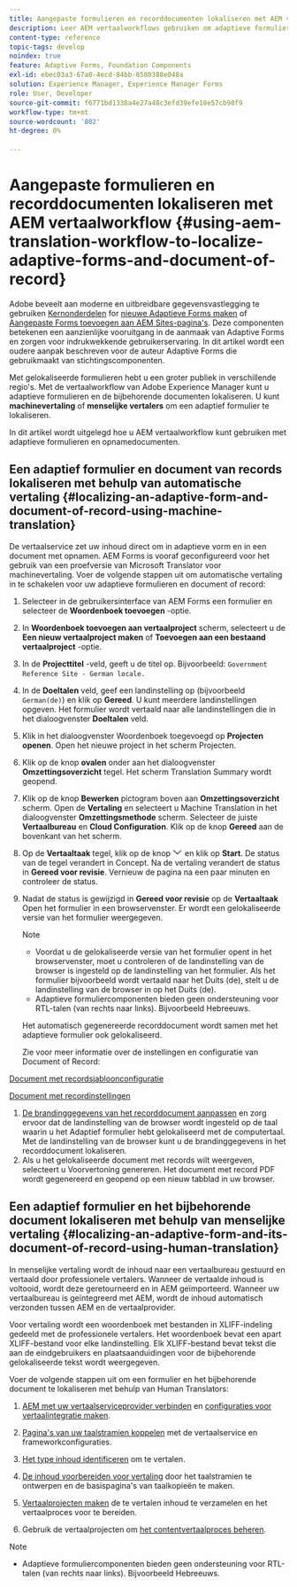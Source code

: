 ```yaml
---
title: Aangepaste formulieren en recorddocumenten lokaliseren met AEM vertaalworkflow
description: Leer AEM vertaalworkflows gebruiken om adaptieve formulieren en recorddocumenten te lokaliseren.
content-type: reference
topic-tags: develop
noindex: true
feature: Adaptive Forms, Foundation Components
exl-id: ebec03a3-67a0-4ecd-84bb-8580388e048a
solution: Experience Manager, Experience Manager Forms
role: User, Developer
source-git-commit: f6771bd1338a4e27a48c3efd39efe18e57cb98f9
workflow-type: tm+mt
source-wordcount: '802'
ht-degree: 0%

---
```


# Aangepaste formulieren en recorddocumenten lokaliseren met AEM vertaalworkflow {#using-aem-translation-workflow-to-localize-adaptive-forms-and-document-of-record}

<span class="preview"> Adobe beveelt aan moderne en uitbreidbare gegevensvastlegging te gebruiken [Kernonderdelen](https://experienceleague.adobe.com/docs/experience-manager-core-components/using/adaptive-forms/introduction.html) for [nieuwe Adaptieve Forms maken](/help/forms/using/create-an-adaptive-form-core-components.md) of [Aangepaste Forms toevoegen aan AEM Sites-pagina&#39;s](/help/forms/using/create-or-add-an-adaptive-form-to-aem-sites-page.md). Deze componenten betekenen een aanzienlijke vooruitgang in de aanmaak van Adaptive Forms en zorgen voor indrukwekkende gebruikerservaring. In dit artikel wordt een oudere aanpak beschreven voor de auteur Adaptive Forms die gebruikmaakt van stichtingscomponenten. </span>

Met gelokaliseerde formulieren hebt u een groter publiek in verschillende regio&#39;s. Met de vertaalworkflow van Adobe Experience Manager kunt u adaptieve formulieren en de bijbehorende documenten lokaliseren. U kunt **machinevertaling** of **menselijke vertalers** om een adaptief formulier te lokaliseren.

In dit artikel wordt uitgelegd hoe u AEM vertaalworkflow kunt gebruiken met adaptieve formulieren en opnamedocumenten.

## Een adaptief formulier en document van records lokaliseren met behulp van automatische vertaling {#localizing-an-adaptive-form-and-document-of-record-using-machine-translation}

De vertaalservice zet uw inhoud direct om in adaptieve vorm en in een document met opnamen. AEM Forms is vooraf geconfigureerd voor het gebruik van een proefversie van Microsoft Translator voor machinevertaling. Voer de volgende stappen uit om automatische vertaling in te schakelen voor uw adaptieve formulieren en document of record:

1. Selecteer in de gebruikersinterface van AEM Forms een formulier en selecteer de **Woordenboek toevoegen** -optie.
1. In **Woordenboek toevoegen aan vertaalproject** scherm, selecteert u de **Een nieuw vertaalproject maken** of **Toevoegen aan een bestaand vertaalproject** -optie.
1. In de **Projecttitel** -veld, geeft u de titel op. Bijvoorbeeld: `Government Reference Site - German locale.`
1. In de **Doeltalen** veld, geef een landinstelling op (bijvoorbeeld `German(de)`) en klik op **Gereed**. U kunt meerdere landinstellingen opgeven. Het formulier wordt vertaald naar alle landinstellingen die in het dialoogvenster **Doeltalen** veld.
1. Klik in het dialoogvenster Woordenboek toegevoegd op **Projecten openen**. Open het nieuwe project in het scherm Projecten.
1. Klik op de knop **ovalen** onder aan het dialoogvenster **Omzettingsoverzicht** tegel. Het scherm Translation Summary wordt geopend.
1. Klik op de knop **Bewerken** pictogram boven aan **Omzettingsoverzicht** scherm. Open de **Vertaling** en selecteert u Machine Translation in het dialoogvenster **Omzettingsmethode** scherm. Selecteer de juiste **Vertaalbureau** en **Cloud Configuration**. Klik op de knop **Gereed** aan de bovenkant van het scherm.
1. Op de **Vertaaltaak** tegel, klik op de knop ![aem62forms_downarrow](assets/aem62forms_downarrow.png) en klik op **Start**. De status van de tegel verandert in Concept. Na de vertaling verandert de status in **Gereed voor revisie**. Vernieuw de pagina na een paar minuten en controleer de status.
1. Nadat de status is gewijzigd in **Gereed voor revisie** op de **Vertaaltaak** Open het formulier in een browservenster. Er wordt een gelokaliseerde versie van het formulier weergegeven.

   >[!NOTE]
   >
   >* Voordat u de gelokaliseerde versie van het formulier opent in het browservenster, moet u controleren of de landinstelling van de browser is ingesteld op de landinstelling van het formulier. Als het formulier bijvoorbeeld wordt vertaald naar het Duits (de), stelt u de landinstelling van de browser in op het Duits (de).
   >* Adaptieve formuliercomponenten bieden geen ondersteuning voor RTL-talen (van rechts naar links). Bijvoorbeeld Hebreeuws.

   Het automatisch gegenereerde recorddocument wordt samen met het adaptieve formulier ook gelokaliseerd.

   Zie voor meer informatie over de instellingen en configuratie van Document of Record:

[Document met recordsjabloonconfiguratie](/help/forms/using/generate-document-of-record-for-non-xfa-based-adaptive-forms.md#p-document-of-record-template-configuration-p)

[Document met recordinstellingen](/help/forms/using/generate-document-of-record-for-non-xfa-based-adaptive-forms.md#p-document-of-record-settings-p)

1. [De brandinggegevens van het recorddocument aanpassen](/help/forms/using/generate-document-of-record-for-non-xfa-based-adaptive-forms.md) en zorg ervoor dat de landinstelling van de browser wordt ingesteld op de taal waarin u het Adaptief formulier hebt gelokaliseerd met de computertaal. Met de landinstelling van de browser kunt u de brandinggegevens in het recorddocument lokaliseren.
1. Als u het gelokaliseerde document met records wilt weergeven, selecteert u Voorvertoning genereren. Het document met record PDF wordt gegenereerd en geopend op een nieuw tabblad in uw browser.

## Een adaptief formulier en het bijbehorende document lokaliseren met behulp van menselijke vertaling {#localizing-an-adaptive-form-and-its-document-of-record-using-human-translation}

In menselijke vertaling wordt de inhoud naar een vertaalbureau gestuurd en vertaald door professionele vertalers. Wanneer de vertaalde inhoud is voltooid, wordt deze geretourneerd en in AEM geïmporteerd. Wanneer uw vertaalbureau is geïntegreerd met AEM, wordt de inhoud automatisch verzonden tussen AEM en de vertaalprovider.

Voor vertaling wordt een woordenboek met bestanden in XLIFF-indeling gedeeld met de professionele vertalers. Het woordenboek bevat een apart XLIFF-bestand voor elke landinstelling. Elk XLIFF-bestand bevat tekst die aan de eindgebruikers en plaatsaanduidingen voor de bijbehorende gelokaliseerde tekst wordt weergegeven.

Voer de volgende stappen uit om een formulier en het bijbehorende document te lokaliseren met behulp van Human Translators:

1. [AEM met uw vertaalserviceprovider verbinden](/help/sites-administering/tc-tic.md) en [configuraties voor vertaalintegratie maken](/help/sites-administering/tc-tic.md).

1. [Pagina&#39;s van uw taalstramien koppelen](/help/sites-administering/tc-tic.md) met de vertaalservice en frameworkconfiguraties.

1. [Het type inhoud identificeren](/help/sites-administering/tc-rules.md) om te vertalen.

1. [De inhoud voorbereiden voor vertaling](/help/sites-administering/tc-prep.md) door het taalstramien te ontwerpen en de basispagina&#39;s van taalkopieën te maken.

1. [Vertaalprojecten maken](/help/sites-administering/tc-manage.md) de te vertalen inhoud te verzamelen en het vertaalproces voor te bereiden.

1. Gebruik de vertaalprojecten om [het contentvertaalproces beheren](/help/sites-administering/tc-manage.md).

>[!NOTE]
>
>* Adaptieve formuliercomponenten bieden geen ondersteuning voor RTL-talen (van rechts naar links). Bijvoorbeeld Hebreeuws.
>
